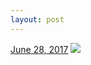```yaml
---
layout: post
---
```


<p>
  <time><a href="/658">June 28, 2017</a></time>
  <a href="/658"><img src="{{ site.assets_url }}/658-640.jpg" srcset="{{ site.assets_url }}/658-320.jpg 320w, {{ site.assets_url }}/658-640.jpg 640w, {{ site.assets_url }}/658-960.jpg 960w, {{ site.assets_url }}/658-1280.jpg 1280w" sizes="(min-width: 700px) 50vw, calc(100vw - 2rem)" /></a>
</p>
